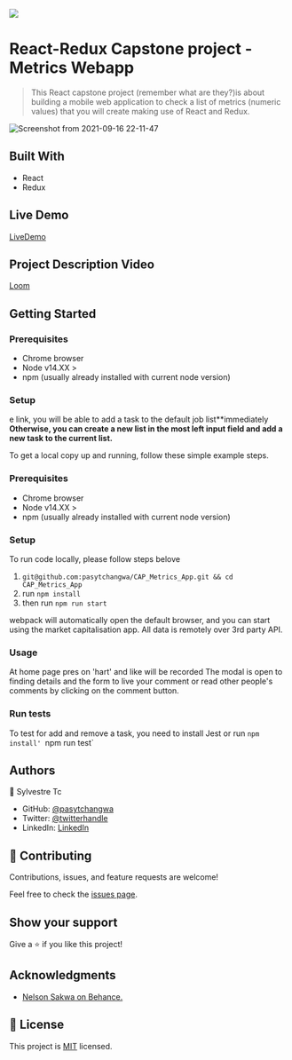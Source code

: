 ![](https://img.shields.io/badge/Microverse-blueviolet)

# React-Redux Capstone project - Metrics Webapp

> This React capstone project (remember what are they?)is about building a mobile web application to check a list of metrics (numeric values) that you will create making use of React and Redux.

![Screenshot from 2021-09-16 22-11-47](https://user-images.githubusercontent.com/64914462/133671415-5b732153-73d1-44a4-a1da-b62bbbf6a31e.png)


## Built With

- React
- Redux

## Live Demo
[LiveDemo](react-capstone-market-capital.netlify.app)

## Project Description Video

[Loom](https://user-images.githubusercontent.com/64914462/133703594-92a8cf9e-2490-4ad6-8315-d691e30a5739.mp4)

## Getting Started

### Prerequisites

- Chrome browser
- Node v14.XX >
- npm (usually already installed with current node version)

### Setup

e link, you will be able to add a task to the default job list**immediately
**Otherwise, you can create a new list in the most left input field and add a new task to the current list.**

To get a local copy up and running, follow these simple example steps.

### Prerequisites

- Chrome browser
- Node v14.XX >
- npm (usually already installed with current node version)

### Setup

To run code locally, please follow steps belove

1. `git@github.com:pasytchangwa/CAP_Metrics_App.git && cd CAP_Metrics_App`
2. run `npm install`
3. then run `npm run start`

webpack will automatically open the default browser, and you can start using the market capitalisation app. All data is remotely over 3rd party API.

### Usage

At home page pres on 'hart' and like will be recorded
The modal is open to finding details and the form to live your comment or read other people's comments by clicking on the comment button.

### Run tests

To test for add and remove a task, you need to install Jest or run `npm install'
`npm run test`

## Authors

👤 Sylvestre Tc

- GitHub: [@pasytchangwa](https://github.com/pasytchangwa)
- Twitter: [@twitterhandle](https://twitter.com/Sylvest10415595)
- LinkedIn: [LinkedIn](https://www.linkedin.com/in/pagkeusylvestre/)

## 🤝 Contributing

Contributions, issues, and feature requests are welcome!

Feel free to check the [issues page](https://github.com/pasytchangwa/CAP_Metrics_App/issues).

## Show your support

Give a ⭐️ if you like this project!

## Acknowledgments

- [Nelson Sakwa on Behance.](https://www.behance.net/sakwadesignstudio)

## 📝 License

This project is [MIT](https://github.com/pasytchangwa/CAP_Metrics_App/blob/feature/LICENSE) licensed.
